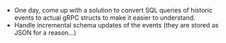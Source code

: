 - One day, come up with a solution to convert SQL queries of historic events to actual gRPC structs to make it easier to understand.
- Handle incremental schema updates of the events (they are stored as JSON for a reason...)
